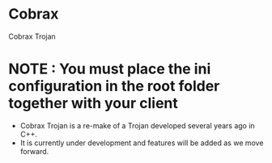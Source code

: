 # Cobrax
Cobrax Trojan

# NOTE : You must place the ini configuration in the root folder together with your client

* Cobrax Trojan is a re-make of a Trojan developed several years ago in C++.
* It is currently under development and features will be added as we move forward.